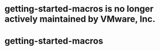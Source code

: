 # getting-started-macros is no longer actively maintained by VMware, Inc.

# getting-started-macros
